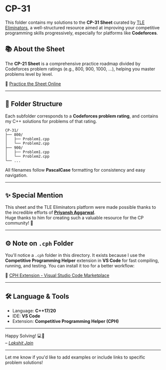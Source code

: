 # CP-31

This folder contains my solutions to the **CP-31 Sheet** curated by [TLE Eliminators](https://www.tle-eliminators.com/cp-sheet), a well-structured resource aimed at improving your competitive programming skills progressively, especially for platforms like **Codeforces**.

## 📚 About the Sheet

The **CP-21 Sheet** is a comprehensive practice roadmap divided by Codeforces problem ratings (e.g., 800, 900, 1000, …), helping you master problems level by level.

🔗 [Practice the Sheet Online](https://www.tle-eliminators.com/cp-sheet)

---

## 🧭 Folder Structure

Each subfolder corresponds to a **Codeforces problem rating**, and contains my C++ solutions for problems of that rating.

```
CP-31/
├── 800/
│   ├── Problem1.cpp
│   └── Problem2.cpp
├── 900/
│   ├── Problem1.cpp
│   └── Problem2.cpp
└── ...
```

All filenames follow **PascalCase** formatting for consistency and easy navigation.

---

## ✨ Special Mention

This sheet and the TLE Eliminators platform were made possible thanks to the incredible efforts of **[Priyansh Aggarwal](https://www.linkedin.com/in/priyansh-agarwal/)**.  
Huge thanks to him for creating such a valuable resource for the CP community! 🙌

---

## ⚙️ Note on `.cph` Folder

You'll notice a `.cph` folder in this directory. It exists because I use the **Competitive Programming Helper** extension in **VS Code** for fast compiling, running, and testing. You can install it too for a better workflow:

🔗 [CPH Extension - Visual Studio Code Marketplace](https://marketplace.visualstudio.com/items?itemName=DivyanshuAgrawal.competitive-programming-helper)

---

## 🛠️ Language & Tools

- Language: **C++17/20**
- IDE: **VS Code**
- Extension: **Competitive Programming Helper (CPH)**

---

Happy Solving! 💻🚀  
*– [Lakshit Jain](https://www.linkedin.com/in/jainlakshit/)*

---

Let me know if you'd like to add examples or include links to specific problem solutions!